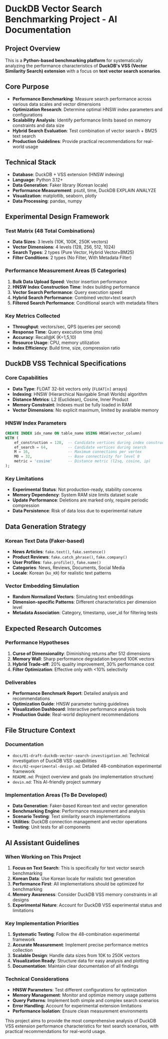 # DuckDB Vector Search Benchmarking Project - AI Documentation

## Project Overview
This is a **Python-based benchmarking platform** for systematically analyzing the performance characteristics of **DuckDB's VSS (Vector Similarity Search) extension** with a focus on **text vector search scenarios**.

## Core Purpose
- **Performance Benchmarking**: Measure search performance across various data scales and vector dimensions
- **Optimization Research**: Determine optimal HNSW index parameters and configurations
- **Scalability Analysis**: Identify performance limits based on memory constraints and data size
- **Hybrid Search Evaluation**: Test combination of vector search + BM25 text search
- **Production Guidelines**: Provide practical recommendations for real-world usage

## Technical Stack
- **Database**: DuckDB + VSS extension (HNSW indexing)
- **Language**: Python 3.12+
- **Data Generation**: Faker library (Korean locale)
- **Performance Measurement**: psutil, time, DuckDB EXPLAIN ANALYZE
- **Visualization**: matplotlib, seaborn, plotly
- **Data Processing**: pandas, numpy

## Experimental Design Framework

### Test Matrix (48 Total Combinations)
- **Data Sizes**: 3 levels (10K, 100K, 250K vectors)
- **Vector Dimensions**: 4 levels (128, 256, 512, 1024)
- **Search Types**: 2 types (Pure Vector, Hybrid Vector+BM25)
- **Filter Conditions**: 2 types (No Filter, With Metadata Filter)

### Performance Measurement Areas (5 Categories)
1. **Bulk Data Upload Speed**: Vector insertion performance
2. **HNSW Index Construction Time**: Index building performance
3. **Vector Search Performance**: Query execution speed
4. **Hybrid Search Performance**: Combined vector+text search
5. **Filtered Search Performance**: Conditional search with metadata filters

### Key Metrics Collected
- **Throughput**: vectors/sec, QPS (queries per second)
- **Response Time**: Query execution time (ms)
- **Accuracy**: Recall@K (K=1,5,10)
- **Resource Usage**: CPU, memory utilization
- **Index Efficiency**: Build time, size, compression ratio

## DuckDB VSS Technical Specifications

### Core Capabilities
- **Data Type**: FLOAT 32-bit vectors only (`FLOAT[n]` arrays)
- **Indexing**: HNSW (Hierarchical Navigable Small Worlds) algorithm
- **Distance Metrics**: L2 (Euclidean), Cosine, Inner Product
- **Memory Constraint**: Indexes must be fully loaded in RAM
- **Vector Dimensions**: No explicit maximum, limited by available memory

### HNSW Index Parameters
```sql
CREATE INDEX idx_name ON table_name USING HNSW(vector_column)
WITH (
    ef_construction = 128,  -- Candidate vertices during index construction
    ef_search = 64,         -- Candidate vertices during search
    M = 16,                 -- Maximum connections per vertex
    M0 = 32,                -- Base connectivity for level 0
    metric = 'cosine'       -- Distance metric (l2sq, cosine, ip)
);
```

### Key Limitations
- **Experimental Status**: Not production-ready, stability concerns
- **Memory Dependency**: System RAM size limits dataset scale
- **Update Performance**: Deletions are marked only, require periodic compression
- **Data Persistence**: Risk of data loss due to experimental nature

## Data Generation Strategy

### Korean Text Data (Faker-based)
- **News Articles**: `fake.text()`, `fake.sentence()`
- **Product Reviews**: `fake.catch_phrase()`, `fake.company()`
- **User Profiles**: `fake.profile()`, `fake.name()`
- **Categories**: News, Reviews, Documents, Social Media
- **Locale**: Korean (`ko_KR`) for realistic text patterns

### Vector Embedding Simulation
- **Random Normalized Vectors**: Simulating text embeddings
- **Dimension-specific Patterns**: Different characteristics per dimension level
- **Metadata Association**: Category, timestamp, user_id for filtering tests

## Expected Research Outcomes

### Performance Hypotheses
1. **Curse of Dimensionality**: Diminishing returns after 512 dimensions
2. **Memory Wall**: Sharp performance degradation beyond 100K vectors
3. **Hybrid Trade-off**: 20% quality improvement, 30% performance cost
4. **Filter Optimization**: Effective only with <10% selectivity

### Deliverables
- **Performance Benchmark Report**: Detailed analysis and recommendations
- **Optimization Guide**: HNSW parameter tuning guidelines
- **Visualization Dashboard**: Interactive performance analysis tools
- **Production Guide**: Real-world deployment recommendations

## File Structure Context

### Documentation
- `docs/01-draft-duckdb-vector-search-investigation.md`: Technical investigation of DuckDB VSS capabilities
- `docs/02-experimental-design.md`: Detailed 48-combination experimental framework
- `README.md`: Project overview and goals (no implementation structure)
- `devin.md`: This AI-friendly project summary

### Implementation Areas (To Be Developed)
- **Data Generation**: Faker-based Korean text and vector generation
- **Benchmarking Engine**: Performance measurement and analysis
- **Scenario Testing**: Text similarity search implementations
- **Utilities**: DuckDB connection management and vector operations
- **Testing**: Unit tests for all components

## AI Assistant Guidelines

### When Working on This Project
1. **Focus on Text Search**: This is specifically for text vector search benchmarking
2. **Korean Data**: Use Korean locale for realistic text generation
3. **Performance First**: All implementations should be optimized for benchmarking
4. **Memory Awareness**: Consider DuckDB VSS memory constraints in all designs
5. **Experimental Nature**: Account for DuckDB VSS experimental status and limitations

### Key Implementation Priorities
1. **Systematic Testing**: Follow the 48-combination experimental framework
2. **Accurate Measurement**: Implement precise performance metrics collection
3. **Scalable Design**: Handle data sizes from 10K to 250K vectors
4. **Visualization Ready**: Structure data for easy analysis and plotting
5. **Documentation**: Maintain clear documentation of all findings

### Technical Considerations
- **HNSW Parameters**: Test different configurations for optimization
- **Memory Management**: Monitor and optimize memory usage patterns
- **Query Patterns**: Implement both simple and complex search scenarios
- **Error Handling**: Account for experimental extension limitations
- **Performance Isolation**: Ensure clean measurement environments

This project aims to provide the most comprehensive analysis of DuckDB VSS extension performance characteristics for text search scenarios, with practical recommendations for real-world usage.
